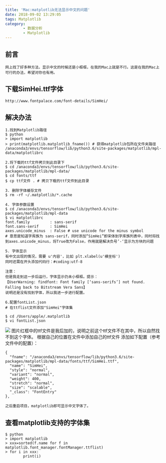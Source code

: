 ```yaml
---
title: 'Mac:matplotlib无法显示中文的问题'
date: 2018-09-02 13:29:05
tags: Matplotlib
category:
		- 数据分析
		- Matplotlib
---
```

## 前言
	网上找了好多种方法，显示中文的时候还是小框框，在我的Mac上就是不行。这是在我的Mac上可行的办法，希望对你也有用。
## 下载SimHei.ttf字体
	http://www.fontpalace.com/font-details/SimHei/
## 解决办法
	1.找到Matplotlib路径
	$ python
	> import matplotlib
	> print(matplotlib.matplotlib_fname()) # 获得matplotlib包所在文件夹路径
	/anaconda3/envs/tensorflow/lib/python3.6/site-packages/matplotlib/mpl-data/matplotlibrc
	
	2.将下载的ttf文件拷贝到此目录下
	$ cd /anaconda3/envs/tensorflow/lib/python3.6/site-packages/matplotlib/mpl-data/
	$ cd fonts/ttf
	$ cp ttf文件 . # 拷贝下载的ttf文件到此目录
	
	3. 删除字体缓存文件
	$ rm -rf ~/.matplotlib/*.cache
	
	4. 字体参数设置
	$ cd /anaconda3/envs/tensorflow/lib/python3.6/site-packages/matplotlib/mpl-data
	$ vi matplotlibrc
	font.family         : sans-serif 
	font.sans-serif     : SimHei
	axes.unicode_minus  : False # use unicode for the minus symbol
	# 意思是知道字库族为 sans-serif，同时添加“SimHei”即宋体到字库族列表中，同时将找到axes.unicode_minus，将True改为False，作用就是解决负号’-‘显示为方块的问题
	
	5. 字体显示
	有中文出现的情况，需要 u'内容'，比如 plt.xlabel(u'横坐标')
	同时还需在开头添加代码行：#coding:utf-8
	
	注意：
	但是我走到这一步后运行，字体显示仍未小框框。提示：
	【UserWarning: findfont: Font family [‘sans-serifs’] not found. Falling back to Bitstream Vera Sans】
	说明还是没有找到字体，所以我进一步进行配置。

	6.配置fontList.json
	# 在ttflist文件添加"SimHei"字体集
	
	$ cd /Users/apple/.matplotlib
	$ vi fontList.json
![](http://p2lakvkq0.bkt.clouddn.com/matplotlib_fonts.png)
	图片红框中的ttf文件是我后加的，说明之前这个ttf文件不在其中，所以自然找不到这个字体。
	根据自己的位置在文件中添加自己的ttf文件
	添加如下配置（参考文件中的配置）：
	
	{
      "fname": "/anaconda3/envs/tensorflow/lib/python3.6/site-packages/matplotlib/mpl-data/fonts/ttf/SimHei.ttf",
      "name": "SimHei",
      "style": "normal",
      "variant": "normal",
      "weight": 400,
      "stretch": "normal",
      "size": "scalable",
      "_class": "FontEntry"
    },
	
	之后重启项目，matplotlib即可显示中文字体了。
## 查看matplotlib支持的字体集
	$ python 
	> import matplotlib
	> xxx=sorted(f.name for f in matplotlib.font_manager.fontManager.ttflist)
	> for i in xxx:
		  	print(i)
		  	
